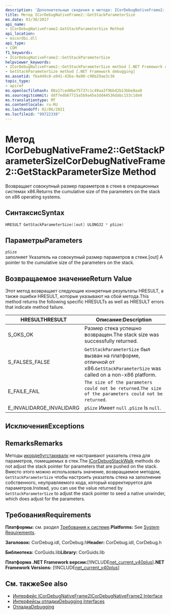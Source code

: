 ```yaml
---
description: 'Дополнительные сведения о методе: ICorDebugNativeFrame2:: GetStackParameterSize'
title: Метод ICorDebugNativeFrame2::GetStackParameterSize
ms.date: 03/30/2017
api_name:
- ICorDebugNativeFrame2.GetStackParameterSize Method
api_location:
- mscordbi.dll
api_type:
- COM
f1_keywords:
- ICorDebugNativeFrame2::GetStackParameterSize
helpviewer_keywords:
- ICorDebugNativeFrame2::GetStackParameterSize method [.NET Framework debugging]
- GetStackParameterSize method [.NET Framework debugging]
ms.assetid: f6a449c8-a941-43ba-9a90-c98b29ae3c36
topic_type:
- apiref
ms.openlocfilehash: 08a17ced0be75737c1c49aa3f9bb42b13bbe8aa0
ms.sourcegitcommit: ddf7edb67715a5b9a45e3dd44536dabc153c1de0
ms.translationtype: MT
ms.contentlocale: ru-RU
ms.lasthandoff: 02/06/2021
ms.locfileid: "99722338"
---
```

# <a name="icordebugnativeframe2getstackparametersize-method"></a><span data-ttu-id="8a944-103">Метод ICorDebugNativeFrame2::GetStackParameterSize</span><span class="sxs-lookup"><span data-stu-id="8a944-103">ICorDebugNativeFrame2::GetStackParameterSize Method</span></span>

<span data-ttu-id="8a944-104">Возвращает совокупный размер параметров в стеке в операционных системах x86.</span><span class="sxs-lookup"><span data-stu-id="8a944-104">Returns the cumulative size of the parameters on the stack on x86 operating systems.</span></span>  
  
## <a name="syntax"></a><span data-ttu-id="8a944-105">Синтаксис</span><span class="sxs-lookup"><span data-stu-id="8a944-105">Syntax</span></span>  
  
```cpp  
HRESULT GetStackParameterSize([out] ULONG32 * pSize)  
```  
  
## <a name="parameters"></a><span data-ttu-id="8a944-106">Параметры</span><span class="sxs-lookup"><span data-stu-id="8a944-106">Parameters</span></span>  

 `pSize`  
 <span data-ttu-id="8a944-107">заполняет Указатель на совокупный размер параметров в стеке.</span><span class="sxs-lookup"><span data-stu-id="8a944-107">[out] A pointer to the cumulative size of the parameters on the stack.</span></span>  
  
## <a name="return-value"></a><span data-ttu-id="8a944-108">Возвращаемое значение</span><span class="sxs-lookup"><span data-stu-id="8a944-108">Return Value</span></span>  

 <span data-ttu-id="8a944-109">Этот метод возвращает следующие конкретные результаты HRESULT, а также ошибки HRESULT, которые указывают на сбой метода.</span><span class="sxs-lookup"><span data-stu-id="8a944-109">This method returns the following specific HRESULTs as well as HRESULT errors that indicate method failure.</span></span>  
  
|<span data-ttu-id="8a944-110">HRESULT</span><span class="sxs-lookup"><span data-stu-id="8a944-110">HRESULT</span></span>|<span data-ttu-id="8a944-111">Описание:</span><span class="sxs-lookup"><span data-stu-id="8a944-111">Description</span></span>|  
|-------------|-----------------|  
|<span data-ttu-id="8a944-112">S_OK</span><span class="sxs-lookup"><span data-stu-id="8a944-112">S_OK</span></span>|<span data-ttu-id="8a944-113">Размер стека успешно возвращен.</span><span class="sxs-lookup"><span data-stu-id="8a944-113">The stack size was successfully returned.</span></span>|  
|<span data-ttu-id="8a944-114">S_FALSE</span><span class="sxs-lookup"><span data-stu-id="8a944-114">S_FALSE</span></span>|<span data-ttu-id="8a944-115">`GetStackParameterSize` был вызван на платформе, отличной от x86.</span><span class="sxs-lookup"><span data-stu-id="8a944-115">`GetStackParameterSize` was called on a non-x86 platform.</span></span>|  
|<span data-ttu-id="8a944-116">E_FAIL</span><span class="sxs-lookup"><span data-stu-id="8a944-116">E_FAIL</span></span>|<span data-ttu-id="8a944-117">`The size of the parameters could not be returned`.</span><span class="sxs-lookup"><span data-stu-id="8a944-117">`The size of the parameters could not be returned`.</span></span>|  
|<span data-ttu-id="8a944-118">E_INVALIDARG</span><span class="sxs-lookup"><span data-stu-id="8a944-118">E_INVALIDARG</span></span>|<span data-ttu-id="8a944-119">`pSize` Имеет `null` .</span><span class="sxs-lookup"><span data-stu-id="8a944-119">`pSize` Is `null`.</span></span>|  
  
## <a name="exceptions"></a><span data-ttu-id="8a944-120">Исключения</span><span class="sxs-lookup"><span data-stu-id="8a944-120">Exceptions</span></span>  
  
## <a name="remarks"></a><span data-ttu-id="8a944-121">Remarks</span><span class="sxs-lookup"><span data-stu-id="8a944-121">Remarks</span></span>  

 <span data-ttu-id="8a944-122">Методы [икордебугстакквалк](icordebugstackwalk-interface.md) не настраивают указатель стека для параметров, помещаемых в стек.</span><span class="sxs-lookup"><span data-stu-id="8a944-122">The [ICorDebugStackWalk](icordebugstackwalk-interface.md) methods do not adjust the stack pointer for parameters that are pushed on the stack.</span></span> <span data-ttu-id="8a944-123">Вместо этого можно использовать значение, возвращаемое методом, `GetStackParameterSize` чтобы настроить указатель стека на заполнение собственного, неуправляемого кода, который корректируется для параметров.</span><span class="sxs-lookup"><span data-stu-id="8a944-123">Instead, you can use the value returned by `GetStackParameterSize` to adjust the stack pointer to seed a native unwinder, which does adjust for the parameters.</span></span>  
  
## <a name="requirements"></a><span data-ttu-id="8a944-124">Требования</span><span class="sxs-lookup"><span data-stu-id="8a944-124">Requirements</span></span>  

 <span data-ttu-id="8a944-125">**Платформы:** см. раздел [Требования к системе](../../get-started/system-requirements.md).</span><span class="sxs-lookup"><span data-stu-id="8a944-125">**Platforms:** See [System Requirements](../../get-started/system-requirements.md).</span></span>  
  
 <span data-ttu-id="8a944-126">**Заголовок:** CorDebug.idl, CorDebug.h</span><span class="sxs-lookup"><span data-stu-id="8a944-126">**Header:** CorDebug.idl, CorDebug.h</span></span>  
  
 <span data-ttu-id="8a944-127">**Библиотека:** CorGuids.lib</span><span class="sxs-lookup"><span data-stu-id="8a944-127">**Library:** CorGuids.lib</span></span>  
  
 <span data-ttu-id="8a944-128">**Платформа .NET Framework версии:**[!INCLUDE[net_current_v40plus](../../../../includes/net-current-v40plus-md.md)]</span><span class="sxs-lookup"><span data-stu-id="8a944-128">**.NET Framework Versions:** [!INCLUDE[net_current_v40plus](../../../../includes/net-current-v40plus-md.md)]</span></span>  
  
## <a name="see-also"></a><span data-ttu-id="8a944-129">См. также</span><span class="sxs-lookup"><span data-stu-id="8a944-129">See also</span></span>

- [<span data-ttu-id="8a944-130">Интерфейс ICorDebugNativeFrame2</span><span class="sxs-lookup"><span data-stu-id="8a944-130">ICorDebugNativeFrame2 Interface</span></span>](icordebugnativeframe2-interface.md)
- [<span data-ttu-id="8a944-131">Интерфейсы отладки</span><span class="sxs-lookup"><span data-stu-id="8a944-131">Debugging Interfaces</span></span>](debugging-interfaces.md)
- [<span data-ttu-id="8a944-132">Отладка</span><span class="sxs-lookup"><span data-stu-id="8a944-132">Debugging</span></span>](index.md)
